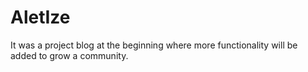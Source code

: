 # AletIze
It was a project blog at the beginning where more functionality will be added to grow a community.

